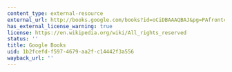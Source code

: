 ```yaml
---
content_type: external-resource
external_url: http://books.google.com/books?id=oCiDBAAAQBAJ&pg=PAfrontcover
has_external_license_warning: true
license: https://en.wikipedia.org/wiki/All_rights_reserved
status: ''
title: Google Books
uid: 1b2fcefd-f597-4679-aa2f-c14442f3a556
wayback_url: ''
---
```

